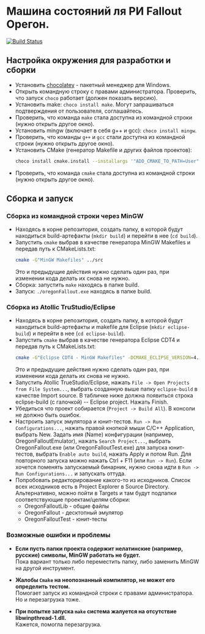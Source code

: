 # Машина состояний ля РИ Fallout Орегон.
[![Build Status](https://travis-ci.org/notiel/oregon_sm.svg?branch=master)](https://travis-ci.org/notiel/oregon_sm)

## Настройка окружения для разработки и сборки

- Установить [chocolatey](https://chocolatey.org/) - пакетный менеджер для Windows.
- Открыть командную строку с правами администратора. Проверить, что запуск `choco` работает (должен показать версию).
- Установить make: `choco install make`. Могут запрашиваться подтверждения от пользователя, соглашайтесь.
- Проверить, что команда `make` стала доступна из командной строки (нужно открыть другое окно).
- Установить mingw (включает в себя g++ и gcc): `choco install mingw`.
- Проверить, что команды `g++` и `gcc` стали доступна из командной строки (нужно открыть другое окно).
- Установить CMake (генератор Makefile и других файлов проектов):
  ```bash
  choco install cmake.install --installargs '"ADD_CMAKE_TO_PATH=User"'
  ```
- Проверить, что команда `cmake` стала доступна из командной строки (нужно открыть другое окно).

## Сборка и запуск

### Сборка из командной строки через MinGW
- Находясь в корне репозитория, создать папку, в которой будут находиться build-артефакты (`mkdir build`) и перейти в нее (`cd build`).
- Запустить `cmake` выбрав в качестве генератора MinGW Makefiles и передав путь к CMakeLists.txt:
  ```bash
  cmake -G"MinGW Makefiles" ../src
  ```
  Это и предыдущие действия нужно сделать один раз, при изменении кода делать их снова не нужно.
- Сборка: запустить `make` находясь в папке build.
- Запуск: `./oregonFallout.exe` находясь в папке build.

### Сборка из Atollic TruStudio/Eclipse
- Находясь в корне репозитория, создать папку, в которой будут находиться build-артефакты и makefile для Eclipse (`mkdir eclipse-build`) и перейти в нее (`cd eclipse-build`).
- Запустить `cmake` выбрав в качестве генератора Eclipse CDT4 и передав путь к CMakeLists.txt:
  ```bash
  cmake -G"Eclipse CDT4 - MinGW Makefiles" -DCMAKE_ECLIPSE_VERSION=4.6 ../src
  ```
  Это и предыдущие действия нужно сделать один раз, при изменении кода делать их снова не нужно.
- Запустить Atollic TrueStudio/Eclipse, нажать `File -> Open Projects from File System...`, выбрать созданную выше папку
  `eclipse-build` в качестве Import source. В табличке ниже должна появиться строка eclipse-build (с галочкой) -- Eclipse project.
  Нажать Finish.
- Убедиться что проект собирается (`Project -> Build All`). В консоли не должно быть ошибок.
- Настроить запуск эмулятора и юнит-тестов. `Run -> Run Configurations...`, нажать правой кнопкой мыши C/C++ Application,
  выбрать New. Задать имя (Name) конфигурации (например, OregonFalloutEmulator), нажать `Search Project...`, выбрать
  OregonFallout.exe (или OregonFalloutTest.exe) для запуска юнит-тестов, выбрать `Enable auto build`, нажать Apply и потом
  Run. Для повторного запуска можно нажать Ctrl + F11 (или `Run -> Run`). Если хочется поменять запускаемый бинарник,
  нужно снова идти в `Run -> Run Configurations...` и запускать оттуда.
- Попробовать редакторирование какого-то из исходников. Список всех исходников есть в Project Explorer в Source Directory.
  Альтернативно, можно пойти в Targets и там будут подпапки соответствующие проектам/целям сборки:
  - OregonFalloutLib - общие файлы
  - OregonFallout - десктопный эмулятор
  - OregonFalloutTest - юнит-тесты

### Возможные ошибки и проблемы
- **Если пусть папки проекта содержит нелатинские (например, русские) символы, MinGW работать не будет.**<br>
  Пока вариант только либо переместить папку, либо заменить MinGW на другой инструмент.

- **Жалобы `Сmake` на неопознанный компилятор, не может его определить тестом.**<br>
  Помогает запуск из командной строки с правами администратора. Но и перезагрузка тоже.

- **При попытке запуска `make` система жалуется на отсутствие libwinpthread-1.dll.**<br>
  Кажется, помогла перезагрузка.
